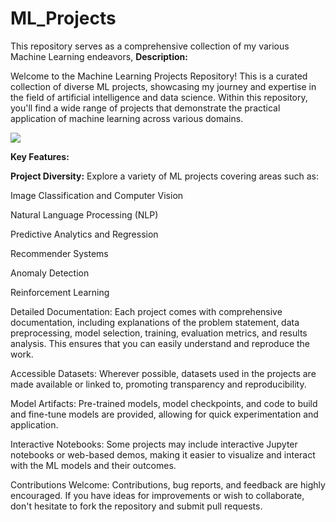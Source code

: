 # ML_Projects
This repository serves as a comprehensive collection of my various Machine Learning endeavors,
**Description:**

Welcome to the Machine Learning Projects Repository! This is a curated collection of diverse ML projects, showcasing my journey and expertise in the field of artificial intelligence and data science. Within this repository, you'll find a wide range of projects that demonstrate the practical application of machine learning across various domains.

<img src="https://media.geeksforgeeks.org/wp-content/uploads/20230315175228/Top-100-Machine-Learning-Projects-with-Source-Code-2.png">

**Key Features:**

**Project Diversity:** Explore a variety of ML projects covering areas such as:

Image Classification and Computer Vision

Natural Language Processing (NLP)

Predictive Analytics and Regression

Recommender Systems

Anomaly Detection

Reinforcement Learning

Detailed Documentation: Each project comes with comprehensive documentation, including explanations of the problem statement, data preprocessing, model selection, training, evaluation metrics, and results analysis. This ensures that you can easily understand and reproduce the work.

Accessible Datasets: Wherever possible, datasets used in the projects are made available or linked to, promoting transparency and reproducibility.

Model Artifacts: Pre-trained models, model checkpoints, and code to build and fine-tune models are provided, allowing for quick experimentation and application.

Interactive Notebooks: Some projects may include interactive Jupyter notebooks or web-based demos, making it easier to visualize and interact with the ML models and their outcomes.

Contributions Welcome: Contributions, bug reports, and feedback are highly encouraged. If you have ideas for improvements or wish to collaborate, don't hesitate to fork the repository and submit pull requests.
